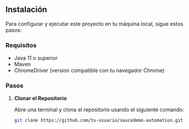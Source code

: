 
## Instalación

Para configurar y ejecutar este proyecto en tu máquina local, sigue estos pasos:

### Requisitos

- Java 11 o superior
- Maven
- ChromeDriver (version compatible con tu navegador Chrome)

### Pasos

1. **Clonar el Repositorio**

   Abre una terminal y clona el repositorio usando el siguiente comando:

   ```sh
   git clone https://github.com/tu-usuario/saucedemo-automation.git

